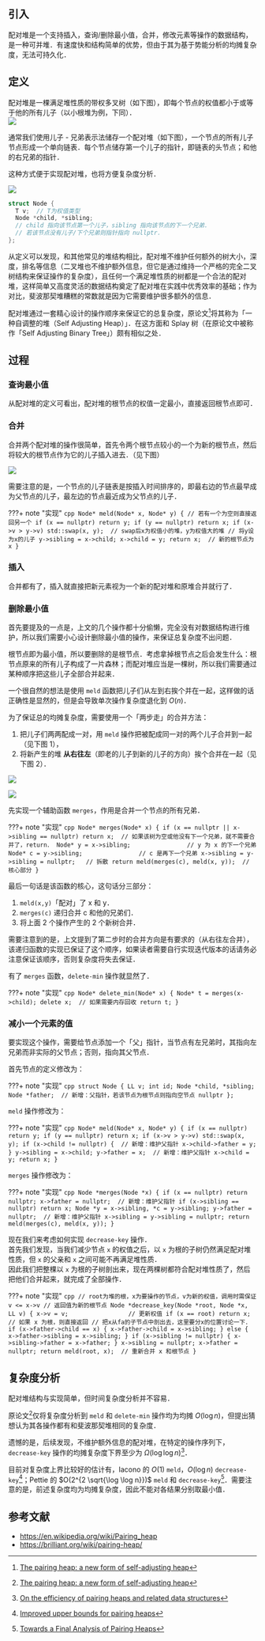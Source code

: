 ## 引入

配对堆是一个支持插入，查询/删除最小值，合并，修改元素等操作的数据结构，是一种可并堆．有速度快和结构简单的优势，但由于其为基于势能分析的均摊复杂度，无法可持久化．

## 定义

配对堆是一棵满足堆性质的带权多叉树（如下图），即每个节点的权值都小于或等于他的所有儿子（以小根堆为例，下同）．  
![](./images/pairingheap1.jpg)

通常我们使用儿子 - 兄弟表示法储存一个配对堆（如下图），一个节点的所有儿子节点形成一个单向链表．每个节点储存第一个儿子的指针，即链表的头节点；和他的右兄弟的指针．

这种方式便于实现配对堆，也将方便复杂度分析．

![](./images/pairingheap2.jpg)

```cpp
struct Node {
  T v;  // T为权值类型
  Node *child, *sibling;
  // child 指向该节点第一个儿子，sibling 指向该节点的下一个兄弟．
  // 若该节点没有儿子/下个兄弟则指针指向 nullptr．
};
```

从定义可以发现，和其他常见的堆结构相比，配对堆不维护任何额外的树大小，深度，排名等信息（二叉堆也不维护额外信息，但它是通过维持一个严格的完全二叉树结构来保证操作的复杂度），且任何一个满足堆性质的树都是一个合法的配对堆，这样简单又高度灵活的数据结构奠定了配对堆在实践中优秀效率的基础；作为对比，斐波那契堆糟糕的常数就是因为它需要维护很多额外的信息．

配对堆通过一套精心设计的操作顺序来保证它的总复杂度，原论文[^ref1]将其称为「一种自调整的堆（Self Adjusting Heap）」．在这方面和 Splay 树（在原论文中被称作「Self Adjusting Binary Tree」）颇有相似之处．

## 过程

### 查询最小值

从配对堆的定义可看出，配对堆的根节点的权值一定最小，直接返回根节点即可．

### 合并

合并两个配对堆的操作很简单，首先令两个根节点较小的一个为新的根节点，然后将较大的根节点作为它的儿子插入进去．（见下图）

![](./images/pairingheap3.jpg)

需要注意的是，一个节点的儿子链表是按插入时间排序的，即最右边的节点最早成为父节点的儿子，最左边的节点最近成为父节点的儿子．

???+ note "实现"
    ```cpp
    Node* meld(Node* x, Node* y) {
      // 若有一个为空则直接返回另一个
      if (x == nullptr) return y;
      if (y == nullptr) return x;
      if (x->v > y->v) std::swap(x, y);  // swap后x为权值小的堆，y为权值大的堆
      // 将y设为x的儿子
      y->sibling = x->child;
      x->child = y;
      return x;  // 新的根节点为 x
    }
    ```

### 插入

合并都有了，插入就直接把新元素视为一个新的配对堆和原堆合并就行了．

### 删除最小值

首先要提及的一点是，上文的几个操作都十分偷懒，完全没有对数据结构进行维护，所以我们需要小心设计删除最小值的操作，来保证总复杂度不出问题．

根节点即为最小值，所以要删除的是根节点．考虑拿掉根节点之后会发生什么：根节点原来的所有儿子构成了一片森林；而配对堆应当是一棵树，所以我们需要通过某种顺序把这些儿子全部合并起来．

一个很自然的想法是使用 `meld` 函数把儿子们从左到右挨个并在一起，这样做的话正确性是显然的，但是会导致单次操作复杂度退化到 $O(n)$．

为了保证总的均摊复杂度，需要使用一个「两步走」的合并方法：

1.  把儿子们两两配成一对，用 `meld` 操作把被配成同一对的两个儿子合并到一起（见下图 1），
2.  将新产生的堆 **从右往左**（即老的儿子到新的儿子的方向）挨个合并在一起（见下图 2）．

![](./images/pairingheap4.jpg)

![](./images/pairingheap5.jpg)

先实现一个辅助函数 `merges`，作用是合并一个节点的所有兄弟．

???+ note "实现"
    ```cpp
    Node* merges(Node* x) {
      if (x == nullptr || x->sibling == nullptr)
        return x;  // 如果该树为空或他没有下一个兄弟，就不需要合并了，return．
      Node* y = x->sibling;                // y 为 x 的下一个兄弟
      Node* c = y->sibling;                // c 是再下一个兄弟
      x->sibling = y->sibling = nullptr;   // 拆散
      return meld(merges(c), meld(x, y));  // 核心部分
    }
    ```

最后一句话是该函数的核心，这句话分三部分：

1.  `meld(x,y)`「配对」了 x 和 y．
2.  `merges(c)` 递归合并 c 和他的兄弟们．
3.  将上面 2 个操作产生的 2 个新树合并．

需要注意到的是，上文提到了第二步时的合并方向是有要求的（从右往左合并），该递归函数的实现已保证了这个顺序，如果读者需要自行实现迭代版本的话请务必注意保证该顺序，否则复杂度将失去保证．

有了 `merges` 函数，`delete-min` 操作就显然了．

???+ note "实现"
    ```cpp
    Node* delete_min(Node* x) {
      Node* t = merges(x->child);
      delete x;  // 如果需要内存回收
      return t;
    }
    ```

### 减小一个元素的值

要实现这个操作，需要给节点添加一个「父」指针，当节点有左兄弟时，其指向左兄弟而非实际的父节点；否则，指向其父节点．

首先节点的定义修改为：

???+ note "实现"
    ```cpp
    struct Node {
      LL v;
      int id;
      Node *child, *sibling;
      Node *father;  // 新增：父指针，若该节点为根节点则指向空节点 nullptr
    };
    ```

`meld` 操作修改为：

???+ note "实现"
    ```cpp
    Node* meld(Node* x, Node* y) {
      if (x == nullptr) return y;
      if (y == nullptr) return x;
      if (x->v > y->v) std::swap(x, y);
      if (x->child != nullptr) {  // 新增：维护父指针
        x->child->father = y;
      }
      y->sibling = x->child;
      y->father = x;  // 新增：维护父指针
      x->child = y;
      return x;
    }
    ```

`merges` 操作修改为：

???+ note "实现"
    ```cpp
    Node *merges(Node *x) {
      if (x == nullptr) return nullptr;
      x->father = nullptr;  // 新增：维护父指针
      if (x->sibling == nullptr) return x;
      Node *y = x->sibling, *c = y->sibling;
      y->father = nullptr;  // 新增：维护父指针
      x->sibling = y->sibling = nullptr;
      return meld(merges(c), meld(x, y));
    }
    ```

现在我们来考虑如何实现 `decrease-key` 操作．  
首先我们发现，当我们减少节点 `x` 的权值之后，以 `x` 为根的子树仍然满足配对堆性质，但 `x` 的父亲和 `x` 之间可能不再满足堆性质．  
因此我们把整棵以 `x` 为根的子树剖出来，现在两棵树都符合配对堆性质了，然后把他们合并起来，就完成了全部操作．

???+ note "实现"
    ```cpp
    // root为堆的根，x为要操作的节点，v为新的权值，调用时需保证 v <= x->v
    // 返回值为新的根节点
    Node *decrease_key(Node *root, Node *x, LL v) {
      x->v = v;                 // 更新权值
      if (x == root) return x;  // 如果 x 为根，则直接返回
      // 把x从fa的子节点中剖出去，这里要分x的位置讨论一下．
      if (x->father->child == x) {
        x->father->child = x->sibling;
      } else {
        x->father->sibling = x->sibling;
      }
      if (x->sibling != nullptr) {
        x->sibling->father = x->father;
      }
      x->sibling = nullptr;
      x->father = nullptr;
      return meld(root, x);  // 重新合并 x 和根节点
    }
    ```

## 复杂度分析

配对堆结构与实现简单，但时间复杂度分析并不容易．

原论文[^ref1]仅将复杂度分析到 `meld` 和 `delete-min` 操作均为均摊 $O(\log n)$，但提出猜想认为其各操作都有和斐波那契堆相同的复杂度．

遗憾的是，后续发现，不维护额外信息的配对堆，在特定的操作序列下，`decrease-key` 操作的均摊复杂度下界至少为 $\Omega (\log \log n)$[^ref2]．

目前对复杂度上界比较好的估计有，Iacono 的 $O(1)$ `meld`，$O(\log n)$ `decrease-key`[^ref3]；Pettie 的 $O(2^{2 \sqrt{\log \log n}})$ `meld` 和 `decrease-key`[^ref4]．需要注意的是，前述复杂度均为均摊复杂度，因此不能对各结果分别取最小值．

## 参考文献

[^ref1]: [The pairing heap: a new form of self-adjusting heap](http://www.cs.cmu.edu/~sleator/papers/pairing-heaps.pdf)

[^ref2]: [On the efficiency of pairing heaps and related data structures](https://dl.acm.org/doi/10.1145/320211.320214)

[^ref3]: [Improved upper bounds for pairing heaps](https://arxiv.org/abs/1110.4428)

[^ref4]: [Towards a Final Analysis of Pairing Heaps](http://web.eecs.umich.edu/~pettie/papers/focs05.pdf)

-   <https://en.wikipedia.org/wiki/Pairing_heap>
-   <https://brilliant.org/wiki/pairing-heap/>
